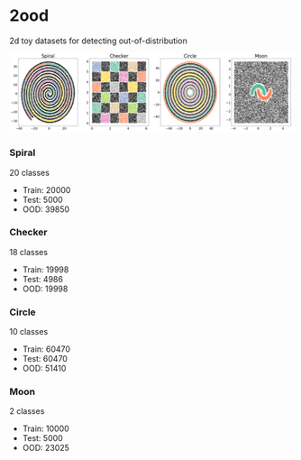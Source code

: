 # 2ood
2d toy datasets for detecting out-of-distribution

![](./2ood.png)

### Spiral
20 classes
- Train: 20000
- Test: 5000
- OOD: 39850

### Checker
18 classes
- Train: 19998
- Test: 4986
- OOD: 19998

### Circle
10 classes
- Train: 60470
- Test: 60470
- OOD: 51410

### Moon
2 classes
- Train: 10000
- Test: 5000
- OOD: 23025
